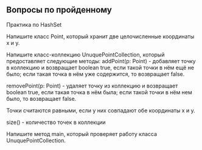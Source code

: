 ## Вопросы по пройденному

Практика по HashSet

Напишите класс Point, который хранит две целочисленные координаты x и y.

Напишите класс-коллекцию UnuquePointCollection, который предоставляет следующие методы:
addPoint(p: Point) - добавляет точку в коллекцию и возвращает boolean true, если такой точки в нём ещё не было;
если такая точка в нём уже содержится, то возвращает false.

removePoint(p: Point) - удаляет точку из коллекцию и возвращает boolean true, если такая точка в нём была;
если такой точки в нём нем было, то возвращает false.

Точки считаются равными, если у них совпадают обе координаты x и y.

size() - количество точек в коллекции

Напишите метод main, который проверяет работу класса UnuquePointCollection.


